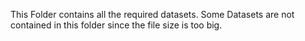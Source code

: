 This Folder contains all the required datasets.
Some Datasets are not contained in this folder since the file size is too big.

